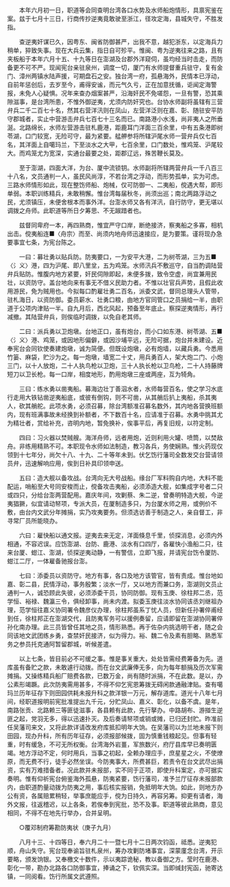 <!-- { "loadSidebar": true } -->
　　本年六月初一日，职道等会同查明台湾各口水势及水师船炮情形，具禀宪鉴在案。兹于七月十三日，行商传抄逆夷竟敢驶至浙江，径攻定海，县城失守，不胜发指。

　　查逆夷奸谋已久，因粤东、闽省防御甚严，出我不意，越犯浙东，以定海兵力稍单，猝致失事。现在大兵云集，指日自可殄平。惟闽、粤为逆夷往来之路，且有夹板船于本年六月十五、十九等日在澎湖及台郡外洋窥伺，虽均经当时击走，而防备更不可不严。现闻宪台亲驻泉州，调度一切，厦门有水师提督重兵驻守，复有金门、漳州两镇水陆声援，可期盘石之安。独台湾一府，孤悬海外，民情本已浮动，自前年惩创后，去岁至今，甫得安谧，而元气久亏，正在加意抚循，讵闻定海警报，未免人心疑惧。况年来查办烟案甚严，沿海奸民不免嗟怨，一旦有警，恐其乘隙滋事，是台湾所患，不惟外御逆夷，尤须内防奸究也。台协水师副将虽辖有三营弁兵二千二百七十名，然其右营洋汛则在凤山，左营洋泛则在嘉、彰、随驻安平防守郡城者，实止中营游击弁兵七百七十三名而已。南路港小水浅，尚非夷人之所垂涎。北路绵长，水师左营游击驻札鹿港，距鹿耳门洋面三百余里，中有五条港即树苓湖，口门较宽，无险可守，最为紧要。艋舺参将所辖沪尾水师一营弁兵仅七百名，其洋面上自噶玛兰，下至淡水之大甲，七百余里，口门数处，惟鸡笼、沪尾较大。而鸡笼尤为宽深，实通台最要之处，距郡辽远，殊苦鞭长莫及。

　　至于澎湖，四面大洋，为台、厦中流锁钥。水师副将所辖两营弁兵一千八百三十八名，文员通判一人，虽民风尚淳，不若台湾之浮动，而形势孤单，实为可虑。三路水师情形如此，现在整饬师船、炮械，仅可防御一、二夷船，傥遇大帮，即形单弱。本职训练精兵，未敢稍懈。惟台湾每届秋冬，尚须出巡；南北两路浮动之民，尤须镇压，未便舍根本而事外洋。台澎水师又各有洋汛，自行防守，更无堪以调拨之舟师。此职道等所日夕筹思、不无踧踖者也。

　　兹督同卑府一本，再四熟商，惟宜严守口岸，断绝接济，察夷船之多寡，相机出击。傥夷船连■〈舟宗〉而至、尚须内地舟师迅速接应，是为要策。谨将现办急要事宜七条，为宪台陈之。

　　一曰：募壮勇以贴兵防。防夷要口，一为安平大港，二为树苓湖，三为五■〈氵义〉港，四为沪尾、即八里坌，五为鸡笼。水师汛兵不敷巡守，自当酌调陆营弁兵贴防。惟腹内地方紧要，奸民伺隙即起，未便多拨，致令空虚，尚宜兼用民壮，以资防守。盖台地向来有事无不借义民助力者。不惟以壮官兵声势，且假此收用游民，免为贼用也。今拟每口酌雇壮勇二百名，派委文武，督同总理头人管带，驻札海日，以资防御。委员薪水、壮勇口粮，由地方官同管口之员捐给一半，由职道于公项内津贴一半。自九月后，西北风起，预备至年底止。察探逆夷情形，再行减撤。其陆营弁兵，则俟临时调拨，以免自老其师。

　　二曰：派兵勇以卫炮墩。台地正口，虽有炮台，而小口如东港、树苓湖、五■〈氵义〉港、鸡笼，或因地形偏僻，或因沙埔平远，无险可据，炮台并未建设。近奉宪台会同钦使奏建炮墩，诚为简便。但既设炮墩，必有炮墙，以藏兵勇。今悉用竹篓、麻袋，贮沙为之。每一炮墩，墙宽二十丈，用兵勇百人，架大炮二门、小炮三门，以十人放炮，二十人执鸟枪以卫炮，三十人执长枪以卫鸟枪，二十人持藤牌短刀以卫长枪。每一口岸，相度地形，酌用炮墩三座或两座，互为犄角。

　　三曰：练水勇以凿夷船。募海边壮丁善泅水者，水师每营百名，使之学习水底行走用大铁钻凿逆夷船底，或彼有倒钩，则不可凿，从其艄后扒上夷船，杀其夷人，砍其艄舵。此项水勇，必须召募，除台湾额准召募名数外，其内地各营换班额内，现有班满事故未经换到补额者，不下数百十名，应请准于召募。水勇中挑其尤为精壮者，赏给补充，咨明内地，暂免换补，俟事平后，再复旧规，以符定制。

　　四曰：习火器以焚贼艘。海洋舟师，远者用炮，近则利用火罐、喷筒，以焚敌舟。非练用精熟不可。本职现令水师如法制造，教习各兵，务使娴熟。惟火药现仅领到十七年分，尚欠十八、十九、二十等年未到。伏乞饬行藩司全数发交台营请领员弁，迅速解响应用，俟到日补具印领申送。

　　五曰：造大舰以备攻战。台湾向无大号战船。缘台厂军料购自内地，大料不能配运，哨船至大号同安梭而止，傥备攻击夷船，必须添造大舰，如集成字号者二只或四只，分给台澎两营配用。嘉庆年间，攻剿蔡、朱二逆，曾奏明特造大舰，今逆夷猖獗，似宜请动帑项，专派大员，在厦制造多只，为台厦水师之用，或例价不敷，由台内文武分年摊捐，实乃攻夷要务。但须选访善于制造之人，亲自督工，非寻常厂员所能晓办。

　　六曰：雇快船以通文报。逆夷去来无定，洋面倏息千里，侦探消息，必须内外相通，不容迟误。应饬澎湖、台防、鹿港、淡水有口四厅，各雇快小渔船二只，往来台厦、蚶江、澎湖，侦探逆夷动静，一有警信，立即飞报，并请宪台饬令厦防、蚶江二厅，一体雇备驰报台澎。

　　七曰：添委员以资防守。地方有事，各口及地方该管官，皆有责成。惟台地如嘉、彰二县，民情浮动，事务殷繁；淡水一厅，又以地方而兼口务，澎湖则文员止通判一人，诚恐顾此失彼，必须添委干员，协同防御。现有玉庚、徐柱邦二丞，范学恒、裕禄、魏瀛三令，俱经卸事，尚未内渡。拟委玉庚往淡水协同该丞刘继祖办理，范学恒往嘉义协同署令魏彦仪办理，徐柱邦虽系丁忧人员，但新任孙署倅甫经到任，徐柱邦正在澎湖交代，且防夷军务可以援例奏留，应请即留在澎湖协同署倅孙化南办理。此三员皆曾任其地之员，情形熟悉。再于佐杂内挑选明干者，随之会同该地文武团练乡勇，查禁奸民接济，似为得力。裕、魏二令及素有胆略、熟悉军务之参员托克通阿暂留郡城，听候差遣。

　　以上七条，皆目前必不可缓之事。惟是事关重大，处处皆需经费筹备为先。道库虽有备贮之款，未敢遽行动拨。而在台文武廉俸无多，向为每年额捐及历次军需摊捐。又操练精兵船厂赔费各款，已数万金，尚有随时派捐，不在此数。是以，办公素形竭蹶。此次防夷需用甚多，不得不仰乞宪恩筹拨无碍闲款通融津贴。查有噶玛兰历年征存下则田园供耗未报升科之款洋银一万元，解存道库。道光十八年七月间，经职道报明前宪批准提出九千元，分贮凤山、嘉义、彰化，以备不虞。是年，南路张贡、北路赖三等匪徒滋事，各县赖有此款，先行拏办。中路胡布、游掽生逆匪之起，党羽无多，得以迅速扑灭。及后奏请帑项或销或摊，已归还封贮。昨准前任吴藩司来文，又将此款详请改发府库抵扣明年大饷。在吴藩司以为兰地未报下则田园，现办升科，所有历年征存，必须报部候拨，固为慎重钱粮起见。但事有轻重，时有缓急，不可无所权衡。台湾海外岩畺，军旅数兴，府厅县库早已奏明匮竭。地方浮动不定，何时用兵，当事之初起，全赖办理应手，庶星星之火，不使燎原，而无费不行，徒手必然坐误。今防夷事大，所费甚巨，若责令在台文武尽出捐资，实有万难措备者。况此款并未报部，实不同于正项，即使升科案定，亦可据实奏明。惟有仰祈宪台俯鉴海外孤悬，防夷紧要，饬行藩司，准予兰厅征存未报部款内，由职道酌量动拨为防夷之用，事后核实报销，免抵明年大饷。如此，则地方办公有资，各属赔累稍轻，举事庶能应手，傥为日持久，再容另筹。抑更有请者，海外文报，往返稽迟，以上各条，若俟奉到宪批，恐不及事。职道等彼此熟商，意见相同，不得不在地先行举办，合并呈明。

　　○覆邓制府筹勘防夷状（庚子九月）

　　八月十三、十四等日，奉六月二十一暨七月十二日两次钧函，祗悉。逆夷犯顺，舟山失守。宪台现奉谕旨驻札泉州，筹办攻剿防堵事宜，深蒙廑念台湾，开示要略，颁发饷银。又奉檄文十数件，示以夷踪诡秘，教以备御之方。莹时在鹿港、彰化一带，勘办北路各口防御事宜，捧诵之下，钦佩实深。当即缄封宪函，驰寄达镇，一同阅看。饬行所属文武遵照。

